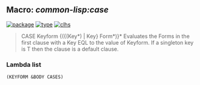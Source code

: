 ## Macro: ***common-lisp:case***
[![package](https://img.shields.io/badge/Package-COMMON--LISP-5f9ea0.svg?style=social&colorA=999999)](../) [![type](https://img.shields.io/badge/Type-Macro-5f9ea0.svg?style=social&colorA=999999)](../#macro) [![clhs](https://img.shields.io/badge/CLHS-CASE-5f9ea0.svg?style=social&colorA=999999)](http://www.lispworks.com/documentation/HyperSpec/Body/m_case_.htm) 

> CASE Keyform {({(Key*) | Key} Form*)}*
> Evaluates the Forms in the first clause with a Key EQL to the value of
> Keyform. If a singleton key is T then the clause is a default clause.

### Lambda list
```
(KEYFORM &BODY CASES)
```

